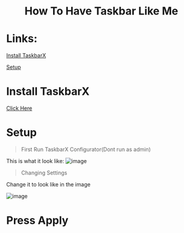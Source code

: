 <h1 align="center">
  How To Have Taskbar Like Me
</h1>

# Links:
[Install TaskbarX](https://github.com/ImSev/sev-desktop/blob/main/taskbarX.md#install-taskbarx)

[Setup](https://github.com/ImSev/sev-desktop/blob/main/taskbarX.md#setup)

# Install TaskbarX
[Click Here](https://apps.microsoft.com/store/detail/taskbarx/9PCMZ6BXK8GH?hl=en-us&gl=us)

# Setup

> First Run TaskbarX Configurator(Dont run as admin)

This is what it look like:
![image](https://github.com/ImSev/sev-desktop/assets/121708436/a7d9276f-c66d-486a-97bf-d39feb797e44)

> Changing Settings

Change it to look like in the image

![image](https://github.com/ImSev/sev-desktop/assets/121708436/4c917806-1c31-4053-955f-4be84bcc7f89)

# Press Apply
